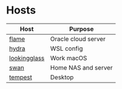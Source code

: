 # Hosts

| Host                                       | Purpose             |
| ---                                        | ---                 |
| [flame](./flame/default.nix)               | Oracle cloud server |
| [hydra](./hydra/default.nix)               | WSL config          |
| [lookingglass](./lookingglass/default.nix) | Work macOS          |
| [swan](./swan/default.nix)                 | Home NAS and server |
| [tempest](./tempest/default.nix)           | Desktop             |

